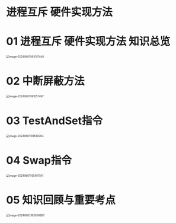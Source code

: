# 进程互斥 硬件实现方法



# 01 进程互斥 硬件实现方法 知识总览

<img src="https://cvp.oss-cn-shanghai.aliyuncs.com/picgo/202406010831636.png" alt="image-20240601083107448" style="zoom:50%;" />



# 02 中断屏蔽方法

<img src="https://cvp.oss-cn-shanghai.aliyuncs.com/picgo/202406010910693.png" alt="image-20240601091057497" style="zoom:50%;" />



# 03 TestAndSet指令

<img src="https://cvp.oss-cn-shanghai.aliyuncs.com/picgo/202406011014512.png" alt="image-20240601101450004" style="zoom:50%;" />



# 04 Swap指令

<img src="https://cvp.oss-cn-shanghai.aliyuncs.com/picgo/202406011434692.png" alt="image-20240601143407541" style="zoom:50%;" />



# 05 知识回顾与重要考点

<img src="https://cvp.oss-cn-shanghai.aliyuncs.com/picgo/202406021830814.png" alt="image-20240602183024667" style="zoom:50%;" />
